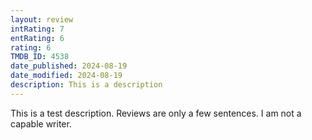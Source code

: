 ```yaml
---
layout: review
intRating: 7
entRating: 6
rating: 6
TMDB_ID: 4538
date_published: 2024-08-19
date_modified: 2024-08-19
description: This is a description
---
```


This is a test description. Reviews are only a few sentences. I am not a capable writer.